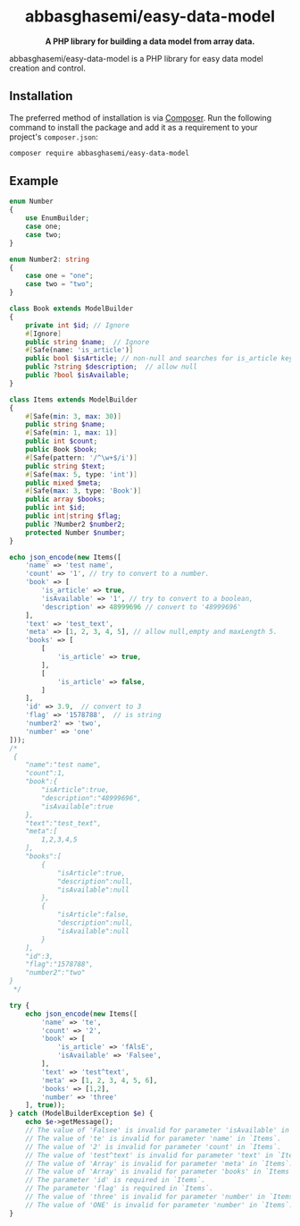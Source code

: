 <h1 align="center">abbasghasemi/easy-data-model</h1>

<p align="center">
    <strong>A PHP library for building a data model from array data.</strong>
</p>

abbasghasemi/easy-data-model is a PHP library for easy data model creation and control.

## Installation

The preferred method of installation is via [Composer](https://getcomposer.org). Run the following
command to install the package and add it as a requirement to your project's
`composer.json`:

```bash
composer require abbasghasemi/easy-data-model
```

## Example
```php
enum Number
{
    use EnumBuilder;
    case one;
    case two;
}

enum Number2: string
{
    case one = "one";
    case two = "two";
}

class Book extends ModelBuilder
{
    private int $id; // Ignore
    #[Ignore]
    public string $name;  // Ignore
    #[Safe(name: 'is_article')]
    public bool $isArticle; // non-null and searches for is_article key
    public ?string $description;  // allow null
    public ?bool $isAvailable;
}

class Items extends ModelBuilder
{
    #[Safe(min: 3, max: 30)]
    public string $name;
    #[Safe(min: 1, max: 1)]
    public int $count;
    public Book $book;
    #[Safe(pattern: '/^\w+$/i')]
    public string $text;
    #[Safe(max: 5, type: 'int')]
    public mixed $meta;
    #[Safe(max: 3, type: 'Book')]
    public array $books;
    public int $id;
    public int|string $flag;
    public ?Number2 $number2;
    protected Number $number;
}

echo json_encode(new Items([
    'name' => 'test name',
    'count' => '1', // try to convert to a number.
    'book' => [
        'is_article' => true,
        'isAvailable' => '1', // try to convert to a boolean,
        'description' => 48999696 // convert to '48999696'
    ],
    'text' => 'test_text',
    'meta' => [1, 2, 3, 4, 5], // allow null,empty and maxLength 5.
    'books' => [
        [
            'is_article' => true,
        ],
        [
            'is_article' => false,
        ]
    ],
    'id' => 3.9,  // convert to 3
    'flag' => '1578788',  // is string
    'number2' => 'two',
    'number' => 'one'
]));
/*
 {
    "name":"test name",
    "count":1,
    "book":{
        "isArticle":true,
        "description":"48999696",
        "isAvailable":true
    },
    "text":"test_text",
    "meta":[
        1,2,3,4,5
    ],
    "books":[
        {
            "isArticle":true,
            "description":null,
            "isAvailable":null
        },
        {
            "isArticle":false,
            "description":null,
            "isAvailable":null
        }
    ],
    "id":3,
    "flag":"1578788",
    "number2":"two"
}
 */

try {
    echo json_encode(new Items([
        'name' => 'te',
        'count' => '2',
        'book' => [
            'is_article' => 'fAlsE',
            'isAvailable' => 'Falsee',
        ],
        'text' => 'test^text',
        'meta' => [1, 2, 3, 4, 5, 6],
        'books' => [1,2],
        'number' => 'three'
    ], true));
} catch (ModelBuilderException $e) {
    echo $e->getMessage();
    // The value of 'Falsee' is invalid for parameter 'isAvailable' in `Book`.
    // The value of 'te' is invalid for parameter 'name' in `Items`.
    // The value of '2' is invalid for parameter 'count' in `Items`.
    // The value of 'test^text' is invalid for parameter 'text' in `Items`.
    // The value of 'Array' is invalid for parameter 'meta' in `Items`.
    // The value of 'Array' is invalid for parameter 'books' in `Items`.
    // The parameter 'id' is required in `Items`.
    // The parameter 'flag' is required in `Items`.
    // The value of 'three' is invalid for parameter 'number' in `Items`.
    // The value of 'ONE' is invalid for parameter 'number' in `Items`.
}
```
[license]: https://github.com/abbasghasemi/easy-data-model/blob/master/LICENSE